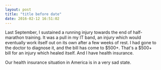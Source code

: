 ```yaml
---
layout: post
title: "title before date"
date: 2016-02-12 16:51:02
---
```

Last September, I sustained a running injury towards the end of half-marathon training. It was a pull in my IT band, an injury which would eventually work itself out on its own after a few weeks of rest. I had gone to the doctor to diagnose it, and the bill has come to $500+. That's a $500+ bill for an injury which healed itself. And I have health insurance. 

Our health insurance situation in America is in a very sad state. 